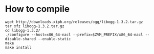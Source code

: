 # How to compile

    wget http://downloads.xiph.org/releases/ogg/libogg-1.3.2.tar.gz
    tar xfz libogg-1.3.2.tar.gz
    cd libogg-1.3.2/
    ./configure --host=x86_64-nacl --prefix=$ZVM_PREFIX/x86_64-nacl --disable-shared --enable-static
    make
    make install
